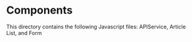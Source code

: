 # Components
This directory contains the following Javascript files: APIService, Article List, and Form
